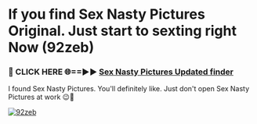 # If you find Sex Nasty Pictures Original. Just start to sexting right Now (92zeb)

<h3>🔴 CLICK HERE 🌐==►► <a href="https://tinyurl.com/mtbk5fxa" rel="nofollow">Sex Nasty Pictures Updated finder</a></h3>

I found Sex Nasty Pictures. You'll definitely like. Just don't open Sex Nasty Pictures at work 😉💬

[![92zeb](https://i.imgur.com/Q8WKrnY.jpeg)](https://tinyurl.com/mtbk5fxa)
